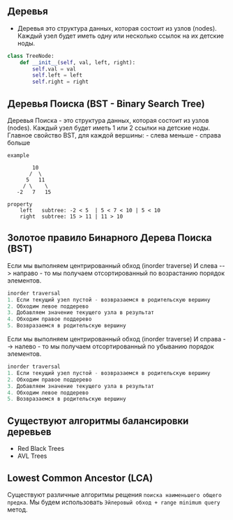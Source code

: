 ## Деревья
- Деревья это структура данных, которая состоит из узлов (nodes). Каждый узел будет иметь одну или несколько ссылок на их детские ноды.
```python
class TreeNode:
    def __init__(self, val, left, right):
        self.val = val
        self.left = left
        self.right = right
```

## Деревья Поиска (BST - Binary Search Tree)
Деревья Поиска - это структура данных, которая состоит из узлов (nodes). Каждый узел будет иметь 1 или 2 ссылки на детские ноды. Главное свойство BST, для каждой вершины:
    - слева меньше
    - справа больше
```
example

        10
       /  \
      5   11
     / \    \
   -2   7   15

property
    left   subtree: -2 < 5  | 5 < 7 < 10 | 5 < 10
    right  subtree: 15 > 11 | 11 > 10 
```

## Золотое правило Бинарного Дерева Поиска (BST)
Если мы выполняем центрированный обход (inorder traverse) И слева --> направо - то мы получаем отсортированный по возрастанию порядок элементов.
```python
inorder traversal
1. Если текущий узел пустой - возвразаемся в родительскую вершину
2. Обходим левое поддерево
3. Добавляем значение текущего узла в результат
4. Обходим правое поддерево
5. Возвразаемся в родительскую вершину
```

Если мы выполняем центрированный обход (inorder traverse) И справа --> налево - то мы получаем отсортированный по убыванию порядок элементов.
```python
inorder traversal
1. Если текущий узел пустой - возвразаемся в родительскую вершину
2. Обходим правое поддерево
3. Добавляем значение текущего узла в результат
4. Обходим левое поддерево
5. Возвразаемся в родительскую вершину
```

## Существуют алгоритмы балансировки деревьев
 - Red Black Trees
 - AVL Trees

## Lowest Common Ancestor (LCA)
Существуют различные алгоритмы рещения `поиска наименьшего общего предка`. 
Мы будем использовать `Эйлеровый обход + range minimum query` метод.

